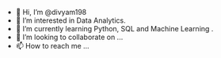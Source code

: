 - 👋 Hi, I’m @divyam198
- 👀 I’m interested in Data Analytics.
- 🌱 I’m currently learning Python, SQL and Machine Learning .
- 💞️ I’m looking to collaborate on ...
- 📫 How to reach me ...

<!---
divyam198/divyam198 is a ✨ special ✨ repository because its `README.md` (this file) appears on your GitHub profile.
You can click the Preview link to take a look at your changes.
--->
